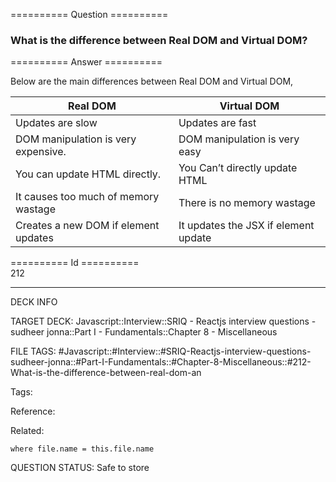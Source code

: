 ========== Question ==========  

### What is the difference between Real DOM and Virtual DOM?  

========== Answer ==========  

Below are the main differences between Real DOM and Virtual DOM,

| Real DOM                             | Virtual DOM                          |
| ------------------------------------ | ------------------------------------ |
| Updates are slow                     | Updates are fast                     |
| DOM manipulation is very expensive.  | DOM manipulation is very easy        |
| You can update HTML directly.        | You Can’t directly update HTML       |
| It causes too much of memory wastage | There is no memory wastage           |
| Creates a new DOM if element updates | It updates the JSX if element update |

========== Id ==========  
212

---

DECK INFO

TARGET DECK: Javascript::Interview::SRIQ - Reactjs interview questions - sudheer jonna::Part I - Fundamentals::Chapter 8 - Miscellaneous

FILE TAGS: #Javascript::#Interview::#SRIQ-Reactjs-interview-questions-sudheer-jonna::#Part-I-Fundamentals::#Chapter-8-Miscellaneous::#212-What-is-the-difference-between-real-dom-an

Tags:

Reference:

Related:

```dataview
where file.name = this.file.name
```

QUESTION STATUS: Safe to store
